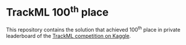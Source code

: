 # TrackML 100<sup>th</sup> place

This repository contains the solution that achieved 100<sup>th</sup> place in private leaderboard of the [TrackML competition on Kaggle](https://www.kaggle.com/c/trackml-particle-identification).
